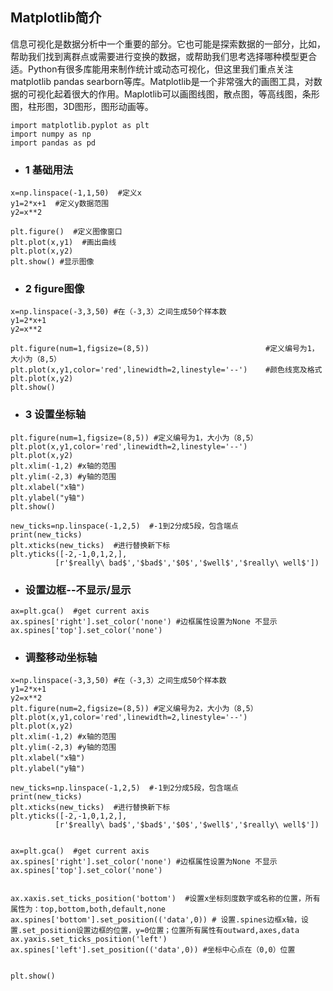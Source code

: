 ## Matplotlib简介
信息可视化是数据分析中一个重要的部分。它也可能是探索数据的一部分，比如，帮助我们找到离群点或需要进行变换的数据，或帮助我们思考选择哪种模型更合适。Python有很多库能用来制作统计或动态可视化，但这里我们重点关注matplotlib pandas searborn等库。Matplotlib是一个非常强大的画图工具，对数据的可视化起着很大的作用。Maplotlib可以画图线图，散点图，等高线图，条形图，柱形图，3D图形，图形动画等。
```
import matplotlib.pyplot as plt  
import numpy as np
import pandas as pd 
```
+ ### 1 基础用法
```
x=np.linspace(-1,1,50)  #定义x
y1=2*x+1  #定义y数据范围
y2=x**2

plt.figure()  #定义图像窗口
plt.plot(x,y1)  #画出曲线
plt.plot(x,y2)
plt.show() #显示图像
```
+ ### 2 figure图像
```
x=np.linspace(-3,3,50) #在（-3,3）之间生成50个样本数
y1=2*x+1
y2=x**2

plt.figure(num=1,figsize=(8,5))                          #定义编号为1，大小为（8,5）
plt.plot(x,y1,color='red',linewidth=2,linestyle='--')    #颜色线宽及格式
plt.plot(x,y2)
plt.show()
```
+ ### 3 设置坐标轴
```
plt.figure(num=1,figsize=(8,5)) #定义编号为1，大小为（8,5）
plt.plot(x,y1,color='red',linewidth=2,linestyle='--')  
plt.plot(x,y2)
plt.xlim(-1,2) #x轴的范围
plt.ylim(-2,3) #y轴的范围
plt.xlabel("x轴")
plt.ylabel("y轴")
plt.show()
```
   
```
new_ticks=np.linspace(-1,2,5)  #-1到2分成5段，包含端点
print(new_ticks)
plt.xticks(new_ticks)  #进行替换新下标
plt.yticks([-2,-1,0,1,2,],
          [r'$really\ bad$','$bad$','$0$','$well$','$really\ well$'])
```
+ ### 设置边框--不显示/显示
```
ax=plt.gca()  #get current axis
ax.spines['right'].set_color('none') #边框属性设置为None 不显示
ax.spines['top'].set_color('none')
```
+ ### 调整移动坐标轴
```
x=np.linspace(-3,3,50) #在（-3,3）之间生成50个样本数
y1=2*x+1
y2=x**2
plt.figure(num=2,figsize=(8,5)) #定义编号为2，大小为（8,5）
plt.plot(x,y1,color='red',linewidth=2,linestyle='--')  
plt.plot(x,y2)
plt.xlim(-1,2) #x轴的范围
plt.ylim(-2,3) #y轴的范围
plt.xlabel("x轴")
plt.ylabel("y轴")

new_ticks=np.linspace(-1,2,5)  #-1到2分成5段，包含端点
print(new_ticks)
plt.xticks(new_ticks)  #进行替换新下标
plt.yticks([-2,-1,0,1,2,],
          [r'$really\ bad$','$bad$','$0$','$well$','$really\ well$'])


ax=plt.gca()  #get current axis
ax.spines['right'].set_color('none') #边框属性设置为None 不显示
ax.spines['top'].set_color('none')


ax.xaxis.set_ticks_position('bottom')  #设置x坐标刻度数字或名称的位置，所有属性为：top,bottom,both,default,none
ax.spines['bottom'].set_position(('data',0)) # 设置.spines边框x轴，设置.set_position设置边框的位置，y=0位置；位置所有属性有outward,axes,data
ax.yaxis.set_ticks_position('left')
ax.spines['left'].set_position(('data',0)) #坐标中心点在（0,0）位置


plt.show()
```
